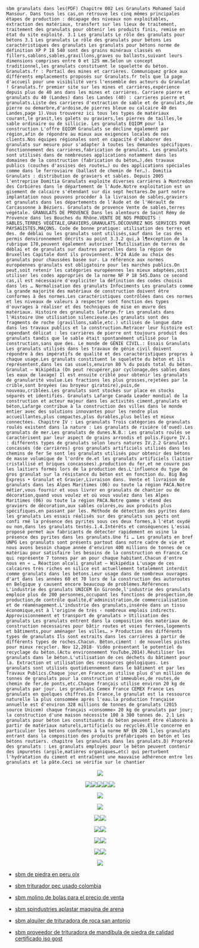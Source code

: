 
```
sbm granulats dans les(PDF) Chapitre 002 Les Granulats Mohamed Said Mansour. Dans tous les cas,on retrouve les cinq mêmes principales étapes de production : décapage des niveaux non exploitables, extraction des matériaux, transfert sur les lieux de traitement, traitement des granulats pour obtenir les produits finis, remise en état du site exploité. 3.1 Les granulats Le rôle des granulats pour bétons 3.1 Les granulats Le rôle des granulats pour bétons Les caractéristiques des granulats Les granulats pour bétons norme de définition XP P 18 540 sont des grains minéraux classés en fillers,sablons,sables,gravillons,graves ou ballasts,suivant leurs dimensions comprises entre 0 et 125 mm.Selon un concept traditionnel,les granulats constituent le squelette du béton. Granulats.fr : Portail des mines et carrières. Communiquez grâce aux différents emplacements proposés sur Granulats.fr tels que la page d'accueil pour une visibilité vers l'ensemble des acteurs du Granulat ! Granulats.fr premier site sur les mines et carrières,expérience depuis plus de 40 ans dans les mines et carrières. Carriere pierre et granulats du 40 (Landes) dans les Landes (40) : carrieres pierre et granulats.Liste des carrieres d'extraction de sable et de granulats,de pierre ou demarbre,d'ardoise,de pierres bleue ou calcaire 40 des Landes,page 1).Vous trouverez ici tous les types de matériaux courant,le granit,les galets ou graviers,les pierres de tailles,le sable ordinaire ou de sillicie. Les granulats EQIOM pour la construction L'offre EQIOM Granulats se décline également par région,afin de répondre au mieux aux exigences locales de nos clients.Nos équipes régionales sont en capacité d'élaborer des granulats sur mesure pour s'adapter à toutes les demandes spécifiques. Fonctionnement des carrières,fabrication de granulats. Les granulats sont utilisés dans de nombreuses applications notamment dans les domaines de la construction (fabrication du béton…),des travaux publics (couches d'assises des routes…) ou des applications spéciales comme dans le ferroviaire (ballast de chemin de fer…). Domitia Granulats : distribution de graviers et sables. Depuis 2005 l'entreprise Domitia Granulats exploite diverses carrières à Montredon des Corbières dans le département de l'Aude.Notre exploitation est un gisement de calcaire s'étendant sur dix sept hectares.De part notre implantation nous pouvons procéder à la livraison de sables,graviers et granulats dans les départements de l'Aude et de l'Hérault de Carcassonne à Béziers. Granulats de provence Vente de sables,terres végétale. GRANULATS DE PROVENCE Dans les alentours de Saint Rémy de Provence dans les Bouches du Rhône.VENTE DE NOS PRODUITS : SABLES,TERRES VÉGÉTALE,GRAVIERS,GRANULATS.DÉCOUVREZ NOS SERVICES POUR PAYSAGISTES,MAÇONS. Code de bonne pratique: utilisation des terres et des. de déblai ou les granulats sont utilisés,sauf dans le cas des permis denvironnement décrits au point 3.3.2 qui,à l¶exception de la rubrique 178,peuvent également autoriser l¶utilisation de terres de déblai et de granulats sur dautres parcelles dans la région de Bruxelles Capitale dont ils proviennent. N°24 Aide au choix des granulats pour chaussées basée sur. La référence aux normes européennes granulats est obligatoire pour les marchés publics.On peut,soit retenir les catégories européennes les mieux adaptées,soit utiliser les codes appropriés de la norme NF P 18 545.Dans ce second cas,il est nécessaire d'expliciter la définition des codes choisis dans les … Normalisation des granulats Infociments Les granulats comme la grande majorité des matériaux de construction doivent être conformes à des normes.Les caractéristiques contrôlées dans ces normes et les niveaux de valeurs à respecter sont fonction des types d'ouvrages à réaliser et des techniques de mise en œuvre des matériaux. Histoire des granulats lafarge.fr Les granulats dans l'Histoire Une utilisation silencieuse.Les granulats sont des fragments de roche (gravillons,sable,etc.) utilisés de longue date dans les travaux publics et la construction.Retracer leur histoire est cependant délicat : les carrières de pierre ont toujours produit des granulats tandis que le sable était spontanément utilisé pour la construction,sans que des. Le monde de GÉNIE CIVIL.: Essais Granulats Les granulats utilisés dans les travaux de génie civil doivent répondre à des impératifs de qualité et des caractéristiques propres à chaque usage.Les granulats constituent le squelette du béton et ils représentent,dans les cas usuels,environ 80 % du poids total du béton. Granulat — Wikipédia (On peut récupérer,par cyclonage,des sables dans les eaux de lavage) Il est ensuite criblé pour obtenir les granulats de granularité voulue.Les fractions les plus grosses,rejetées par le crible,sont broyées (au broyeur giratoire),puis,de nouveau,criblées.Les granulats sont stockés sur place en stocks séparés et identifiés. Granulats Lafarge Canada Leader mondial de la construction et acteur majeur dans les activités ciment,granulats et béton,Lafarge contribue à la construction des villes dans le monde entier avec des solutions innovantes pour les rendre plus accueillantes,plus compactes,plus durables,plus belles et mieux connectées. Chapitre IV : Les granulats Trois catégories de granulats roulés existent dans la nature : Les granulats de rivière (d'oued).Les granulats de mer.Les granulats de dunes.N.B.: Les granulats roulés se caractérisent par leur aspect de grains arrondis et polis.Figure IV.1 : différents types de granulats selon leurs natures IV.2.2 Granulats concassés (de carrières) gros granulats artificiels utilisés dans les chemins de fer Se sont les granulats utilisés pour obtenir des bétons de masse volumique de l'ordre de.et les granulats artificiels (laitier cristallisé et briques concassées).production du fer,et ne couvre pas les laitiers formés lors de la production des.L'influence du type de gros granulat sur la résistance du béton est en fonction du. Big Bag Express • Granulat et Gravier,Livraison dans. Vente et livraison de granulats dans les Alpes Maritimes (06) ou toute la région PACA.Notre métier,vous fournir et vous livrer en granulats de chantier ou de décoration,quand vous voulez et où vous voulez dans les Alpes Maritimes (06) ou toute la région PACA.Notre gamme s'étend des graviers de décoration,aux sables colorés,ou aux produits plus spécifiques,en passant par les. Méthode de détection des pyrites dans les granulats Les essais réalisés sur des granulats sus pects ont confi rmé la présence des pyrites sous ces deux formes,à l'état oxydé ou non,dans les granulats testés.1.4.Intérêts et conséquences L'essai proposé permet aux fabricants de détecter rapidement en usine la présence des pyrites dans les granulats.Une fi … Les granulats en bref UNPG Les granulats sont présents partout dans notre cadre de vie et nous avons besoin chaque année d'environ 400 millions de tonnes de ce matériau pour satisfaire les besoins de la construction en France.Ce qui représente 7 tonnes par an pour chaque habitant.Chacun d'entre nous en « … Réaction alcali granulat — Wikipédia L'usage de ces calcaires très riches en silice est actuellement totalement interdit comme granulats dans les bétons.Leur usage dans de nombreux ouvrages d'art dans les années 60 et 70 lors de la construction des autoroutes en Belgique y causent encore beaucoup de problèmes.Références L'industrie des granulats UNICEM En Gironde,l'industrie des granulats emploie plus de 200 personnes,occupant les fonctions de prospection,de production,de contrôle qualité,d'administration,de commercialisation et de réaménagement.L'industrie des granulats,insérée dans un tissu économique,est à l'origine de très ‹ nombreux emplois indirects. Approvisionnement et transport de granulats > Utilisation des granulats Les granulats entrent dans la composition des matériaux de construction nécessaires pour bâtir routes et voies ferrées,logements et bâtiments,pour aménager les villes… > Production des différents types de granulats Ils sont extraits dans les carrières à partir de différents types de roches.Chacun. Béton,ciment : de nouvelles pistes pour mieux recycler. Nov 12,2018· Vidéo présentant le potentiel du recyclage du béton.(Actu environnement YouTube,2014).Réutiliser les granulats dans le béton.L'utilisation de ces déchets du bâtiment pour la. Extraction et utilisation des ressources géologiques. Les granulats sont utilisés quotidiennement dans le bâtiment et par les Travaux Publics.Chaque jour,en France,on utilise plus d'un million de tonnes de granulats pour la construction d'immeubles,de routes,de chemin de fer,de ponts,etc.Chaque français utilise environ 20 kg de granulats par jour. Les granulats Cemex France CEMEX France Les granulats en quelques chiffres.En France,le granulat est la ressource naturelle la plus consommée après l'eau.la production française annuelle est d'environ 328 millions de tonnes de granulats (2015 source Unicem) chaque français «consomme» 20 kg de granulats par jour; la construction d'une maison nécessite 100 à 300 tonnes de. 2.1 Les granulats pour béton Les constituants du béton peuvent être élaborés à partir de matériaux naturels,artificiels ou recyclés.Elle concerne en particulier les bétons conformes à la norme NF EN 206 1,les granulats entrant dans la composition des produits préfabriqués en béton et les bétons routiers. chapitre les granulats dans les granulats.D) Propreté des granulats : Les granulats employés pour le béton peuvent contenir des impuretés (argile,matières organiques…etc) qui perturbent l'hydratation du ciment et entraînent une mauvaise adhérence entre les granulats et la pâte.Ceci se vérifie sur le chantier 
```

<div align="center">

<a href="https://es-crusher.shibang-china.com/github&k=sbm+granulats+dans+les"><img src="https://static.shibang-china.com/es/crusher/logo.jpg"></a>

<a href="https://es-crusher.shibang-china.com/github&k=sbm+granulats+dans+les"><img src="https://static.shibang-china.com/es/crusher/index.jpg"></a><a href="https://es-crusher.shibang-china.com/material.htmlgithub&k=sbm+granulats+dans+les"><img src="https://static.shibang-china.com/es/crusher/material.jpg"></a><a href="https://es-crusher.shibang-china.com/application.htmlgithub&k=sbm+granulats+dans+les"><img src="https://static.shibang-china.com/es/crusher/application.jpg"></a><a href="https://es-crusher.shibang-china.com/aboutus.htmlgithub&k=sbm+granulats+dans+les"><img src="https://static.shibang-china.com/es/crusher/aboutus.jpg"></a><a href="https://es-crusher.shibang-china.com/contact.htmlgithub&k=sbm+granulats+dans+les"><img src="https://static.shibang-china.com/es/crusher/contact.jpg"></a>

<a href="https://es-crusher.shibang-china.com/github&k=sbm+granulats+dans+les"><img src="https://static.shibang-china.com/es/crusher/banner.jpg"></a>

<a href="https://swt.shibang-china.com/github&k=sbm+granulats+dans+les"><img src="https://static.shibang-china.com/es/crusher/text.jpg"></a>

<a href="https://swt.shibang-china.com/github&k=sbm+granulats+dans+les"><img src="https://static.shibang-china.com/es/crusher/chat.jpg"></a><a href="https://es-crusher.shibang-china.com/contact.htmlgithub&k=sbm+granulats+dans+les"><img src="https://static.shibang-china.com/es/crusher/message.jpg"></a>

<a href="https://es-crusher.shibang-china.com/products/pe.htmlgithub&k=sbm+granulats+dans+les"><img src="https://static.shibang-china.com/es/crusher/pe.jpg"></a><a href="https://es-crusher.shibang-china.com/products/pf.htmlgithub&k=sbm+granulats+dans+les"><img src="https://static.shibang-china.com/es/crusher/pf.jpg"></a>

<a href="https://es-crusher.shibang-china.com/products/hpt.htmlgithub&k=sbm+granulats+dans+les"><img src="https://static.shibang-china.com/es/crusher/hpt.jpg"></a><a href="https://es-crusher.shibang-china.com/products/vsi.htmlgithub&k=sbm+granulats+dans+les"><img src="https://static.shibang-china.com/es/crusher/vsi.jpg"></a>

<a href="https://es-crusher.shibang-china.com/products/klv.htmlgithub&k=sbm+granulats+dans+les"><img src="https://static.shibang-china.com/es/crusher/klv.jpg"></a><a href="https://es-crusher.shibang-china.com/products/portable.htmlgithub&k=sbm+granulats+dans+les"><img src="https://static.shibang-china.com/es/crusher/portable.jpg"></a>

<a href="https://swt.shibang-china.com/github&k=sbm+granulats+dans+les"><img src="https://static.shibang-china.com/es/crusher/case.jpg"></a>

</div>


* [sbm de piedra en peru olx](sbm%20de%20piedra%20en%20peru%20olx.md)

* [sbm triturador pec usado colombia](sbm%20triturador%20pec%20usado%20colombia.md)

* [sbm molino de bolas para el precio de venta](sbm%20molino%20de%20bolas%20para%20el%20precio%20de%20venta.md)

* [sbm spindustries aplastar maquina de arena](sbm%20spindustries%20aplastar%20maquina%20de%20arena.md)

* [sbm alquiler de trituradora de roca san antonio](sbm%20alquiler%20de%20trituradora%20de%20roca%20san%20antonio.md)

* [sbm proveedor de trituradora de mandíbula de piedra de calidad certificado iso gost](sbm%20proveedor%20de%20trituradora%20de%20mand%C3%ADbula%20de%20piedra%20de%20calidad%20certificado%20iso%20gost.md)